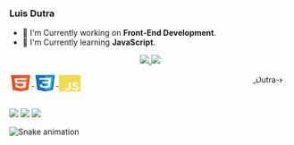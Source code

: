 ### Luis Dutra 

- 🔭 I'm Currently working on **Front-End Development**.
- 🌱 I'm Currently learning **JavaScript**.

<div align="center">
  <a href="https://github.com/luissdt">
  <img height="180em" src="https://github-readme-stats.vercel.app/api?username=luissdt&show_icons=true&theme=tokyonight&include_all_commits=true&count_private=true"/>
  <img height="180em" src="https://github-readme-stats.vercel.app/api/top-langs/?username=luissdt&layout=compact&langs_count=7&theme=tokyonight"/>
</div>

<div style="display: inline_block"><br>
  <img align="center" alt="Dutra-HTML" height="30" width="40" src="https://raw.githubusercontent.com/devicons/devicon/master/icons/html5/html5-original.svg">
  <img align="center" alt="Dutra-CSS" height="30" width="40" src="https://raw.githubusercontent.com/devicons/devicon/master/icons/css3/css3-original.svg">
  <img align="center" alt="Dutra-Js" height="30" width="40" src="https://raw.githubusercontent.com/devicons/devicon/master/icons/javascript/javascript-plain.svg">  
<img align="right" alt="Dutra-Pic" height="150" style="border-radius:50px;" src="https://avatars.githubusercontent.com/u/88400199?v=4">
</div>
  
##

<div> 
  <a href="https://instagram.com/luissdt" target="_blank"><img src="https://img.shields.io/badge/-Instagram-%23E4405F?style=for-the-badge&logo=instagram&logoColor=white" target="_blank"></a>
 <a href="https://discord.com/972551598272299009" target="_blank"><img src="https://img.shields.io/badge/Discord-7289DA?style=for-the-badge&logo=discord&logoColor=white" target="_blank"></a> 
  <a href = "mailto:dutrajavorivski@gmail.com"><img src="https://img.shields.io/badge/-Gmail-%23333?style=for-the-badge&logo=gmail&logoColor=white" target="_blank"></a>
 
  ![Snake animation](https://github.com/luissdt/luissdt/blob/output/github-contribution-grid-snake.svg)
 
</div>

